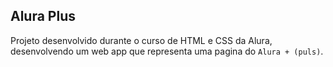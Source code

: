 ## Alura Plus

Projeto desenvolvido durante o curso de HTML e CSS da Alura, desenvolvendo um web app que representa uma pagina do `Alura + (puls)`.
